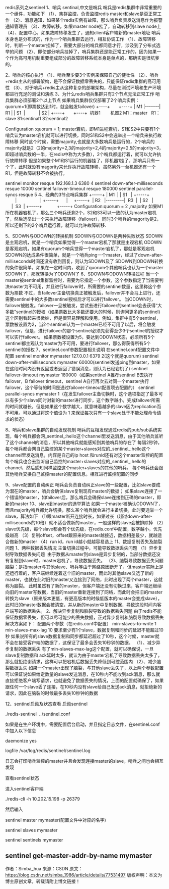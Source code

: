redis系列之sentinel
1、哨兵
sentinal,中文是哨兵
哨兵是redis集群中非常重要的一个组件，功能如下
（1）、集群监控，负责监控redis master和slave是否正常工作
（2）、消息通知，如果某个redis实例有故障，那么哨兵负责发送消息作为报警通知管理员
（3）、故障转移，如果master node挂了，自动转移到slave node上
（4）、配置中心，如果故障转移发生了，通知client客户端新的master地址
哨兵本身也是分布式的，作为一个哨兵集群去运行，相互协调工作
（1）、故障转移时，判断一个master挂掉了，需要大部分的哨兵都同意才行，涉及到了分布式选举的问题
（2）、即使部分哨兵挂掉了，哨兵集群还是能正常工作的，因为如果一个作为高可用机制重要组成部分的故障转移系统本身是单点的，那确实是很坑爹的。

2、哨兵的核心执行
（1）、哨兵至少要3个实例来保障自己的健壮性
（2）、哨兵+redis主从的部署架构，是不会保证数据零丢失的，只能保证redis集群的高可用性
（3）、对于哨兵+redis主从这种复杂的部署架构，尽量在测试环境和生产环境都进行充足的测试和演练
3、为什么redis哨兵集群只有2个节点无法正常工作
哨兵集群必须部署2个以上节点
如果哨兵集群仅仅部署了2个哨兵实例：quorum=1(即票数达到1时，就会触发failover)
+----+       +----+
| M1 |-------| R1 |
| S1  |           | S2 |
+----+       +----+
 机器1        机器2
M1：master   R1：slave
S1:sentinal1 S2:sentinal2

Configuration :quorum = 1;
master宕机，即M1进程宕机，S1和S2中只要有1个哨兵认为master宕机就可以进行切换，同时S1和S2中会选举出一个哨兵来执行故障转移
同时这个时候，需要majority,也就是大多数哨兵是运行的，2个哨兵的majority就是2（2的majority=2,3的majority=2,4的majority=2,5的majority=3，即超过哨兵数的一半，在redis中称为大多数），2个哨兵都运行着，就可以允许执行故障转移
但是如果整个M1和S1运行的机器挂了，即机器1挂了，那哨兵只有一个了，此时就没有magority来允许执行故障转移，虽然另外一台机器还有一个R1，但是故障转移不会被执行。

sentinel monitor resque 192.168.1.3 6380 4
sentinel down-after-milliseconds resque 10000
sentinel failover-timeout resque 180000
sentinel parallel-syncs resque 5
4、经典的3节点哨兵集群
+-----+
| M1  |
| S1   |
+-----+
                  |
                  |
+-----+      |     +-----+
 | R2   |---------|  R3  |
 | S2   |              |  S3  |
+-----+            +-----+
Configuration:quorum = 2 ,majority
如果M1所在机器宕机了，那么三个哨兵还剩2个，S2和S3可以一致的认为master宕机了，然后选举出一个来执行故障转移（failover），同时3个哨兵的magority是2，所以还剩下的2个哨兵运行着，就可以允许故障转移.

5、SDOWN与ODOWN的转换机制
SDOWN与ODOWN是两种失败状态
SDOWN是主观宕机，就是一个哨兵如果觉得一个master宕机了那就是主观宕机
ODOWN是客观宕机，如果有quorum个哨兵觉得一个master宕机了，那就是客观宕机
SDOWN的达成条件很简单，就是一个哨兵ping一个master，经过了down-after-milliseconds时间还没有收到回复，则认为SDOWN及了
SDOWN到ODOWN转换的条件很简单，如果在一定时间内，收到了quorum个其他哨兵也认为一个master SDOWN了，那就转换为了ODOWN了
6、SDOWN与ODOWN转换过程
当一个master被sentinel集群监控时，需要为它指定一个参数，这个参数指定了当需要判决master为不可用，并且进行failover时，所需要的sentinel数量，这里称这个参数为票数
不过，当failover主备切换真正被触发后，failover并不会马上进行，还需要sentinel中的大多数sentinel授权后才可以进行failover。
当ODOWN时，failover被触发。failover一旦被触发，尝试去进行failover的sentinel会去获得“大多数”sentinel的授权（如果票数比大多数还要大的时候，则询问更多的sentinel)
这个区别看起来很微妙，但是很容易理解和使用。例如，集群中有5个sentinel，票数被设置为2，当2个sentinel认为一个master已经不可用了以后，将会触发failover，但是，进行failover的那个sentinel必须先获得至少3个sentinel的授权才可以实行failover。
如果票数被设置为5，要达到ODOWN状态，必须所有5个sentinel都主观认为master为不可用，要进行failover，那么得获得所有5个sentinel的授权
7、sentinel.conf参数配置相关说明
在sentinel.conf配置文件中配置
sentinel monitor mymaster 127.0.0.1 6379 2(这个就是quorum)
sentinel down-after-milliseconds mymaster 60000(sentinel发送ping到master，如果在这段时间内没有返回或者返回了错误消息，则认为已经宕机了)
sentinel failover-timeout mymaster 180000（如果sentinel A推荐sentinel B去执行failover，B failover timeout，sentinel A自行再次去对同一个master执行failover，这个等待的时间是通过failover-timeout配置项去配置的）
sentinel parallel-syncs mymaster 1（在发生failover主备切换时，这个选项指定了最多可以有多少个slave同时对新的master进行同步，这个数字越小，完成failover所需的时间就越长，但是如果这个数字越大，就意味着越多的slave因为replication而不可用。可以通过将这个值设为 1 来保证每次只有一个slave处于不能处理命令请求的状态）

8、哨兵和slave集群的自动发现机制
哨兵的互相发现通过redis的pub/sub系统实现，每个哨兵都会网_sentinel_:hello这个channel里发送消息，由于其他哨兵监听了这个channel的消息，所以其他哨兵就能感知到其他哨兵的存在了
每隔2秒钟，每个哨兵都会网自己监控的某个master+slaves对应的_sentinel_:hello这个channel里发送消息，内容是自己的ip host 和runid还有对这个master监控的配置
每个哨兵也会去监听自己监控的master+slaves对应的_sentinel_:hello的channel，然后感知同样监控这个master+slaves的其他的哨兵。
每个哨兵还会跟其他哨兵交换自己监控master的配置信息。相互进行监控配置的同步

9、slave配置的自动纠正
哨兵会负责自动纠正slave的一些配置，比如slave要成为潜在的master，哨兵会确保slave复制现有master的数据；
如果slave连接了一个错误的master，如failover后，那么哨兵会确保slave连接到正确的master，即新的master
10、slave到master的选举算法
如果一个master被确认ODOWN了，而且majority哨兵都允许切换，那么某个哨兵就会进行主备切换，此时要选举一个slave，算法如下
（1)跟master断开连接时长，如果过长（超过down-after-milliseconds的10倍）就不适合做新的master，一般这样的slave会被排除掉
（2）slave优先级，每个slave都会有个优先级，在redis.conf中配置，数字越小，优先级越高
（3）复制offset，offset跟原来的master越接近，数据相差最少，就越适合做新的master
（4）run id，run id越小就越容易选上
11、数据复制丢失及脑裂问题
1、两种数据丢失情况
主备切换过程中，可能导致数据丢失问题
（1）异步复制导致数据丢失问题
 由于数据从master到slave是异步复制的，当部分数据还没有复制到slave时，master宕机了，导致数据丢失。
（2)、脑裂导致数据丢失问题
脑裂：是指master与其他slave、哨兵等由于网络原因断开了，但master实际上是还运行着的，客户端继续连着这个旧的master，而此时其他slave又选了新的master，也就在此时旧的master又连接到了网络，此时出现了两个master，这就称为脑裂。
此时虽然有了新的master，但客户端还没有切换过来，客户端还继续向旧的master写数据，当旧的master重新连接到了网络，而此时会把旧的master转换为slave（原来版本更低，有更高版本的时候低版本的master会变成slave），此时旧的master数据会被清空，并从新的master中复制数据，导致这段时间内客户端写的数据丢失。
2、解决异步复制和脑裂导致的数据丢失问题
由于redis不能保证数据零丢失，但可以尽可能少的丢失数据，正对异步复制和脑裂导致数据丢失解决方案如下：
配置两个参数（在redis.conf中配置）
min-slaves-to-write 1
min-slaves-max-lag 10
要求至少有1个slave，数据复制和同步的延迟不能超过10秒
如果说所有的slave数据复制和同步都延迟超过了10秒，这个时候，master就不会在接受客户端的数据了，这保证了最多会丢失10秒钟的数据。
（1）、减少异步复制的数据丢失
有了min-slaves-max-lag这个配置，就可以确保说，一旦slave复制数据和 ack延时太多，就认为由于master宕机了导致数据丢失太多了，那么就拒绝谢请求，这样可以把宕机后数据丢失降低到可控范围内
（2）、减少脑裂数据丢失
如果一个master出现了脑裂，与其他slave丢失了，以上两个参数配置可以保证说如果给定数量的slave发送消息，在10秒内不能收到ack消息，那么就直接拒绝客户端写请求，也就避免了数据丢失的情况，上面的配置就确保了，如果跟任何一个slave丢了连接，在10秒内没有slave给自己发送ack消息，就拒绝新的请求，因此在脑裂的时候最多丢失10秒钟的数据

12、sentinel启动及状态查看
启动sentinel

./redis-sentinel  ../sentinel.conf

如果是在生产环境中，需要配置后台启动，并且指定日志文件，在sentinel.conf中加入以下信息

daemonize yes 

logfile /var/log/redis/sentinel/sentinel.log

日志会打印哨兵监控的master并且会发现连接master的slave，哨兵之间也会相互发现

查看sentinel状态

进入sentinel客户端

./redis-cli -h 10.202.15.198 -p 26379

然后输入

sentinel master mymaster(配置文件中对应的名字)

sentinel slaves mymaster

sentinel sentinels mymaster

sentinel get-master-addr-by-name mymaster
--------------------- 
作者：Simba_hua 
来源：CSDN 
原文：https://blog.csdn.net/simba_1986/article/details/77531497 
版权声明：本文为博主原创文章，转载请附上博文链接！
